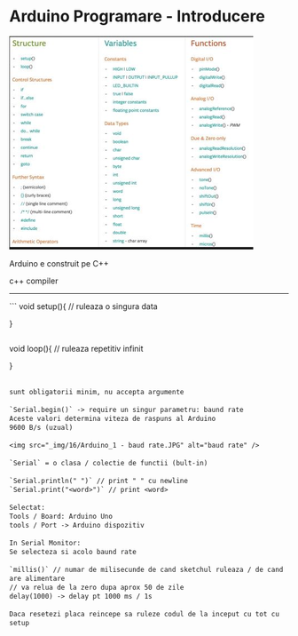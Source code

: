 <h1>Arduino Programare - Introducere</h1>

<img src="_img/16/Arduino1.JPG" alt="Tabel functii" />

Arduino e construit pe C++

c++ compiler

<hr />
```
void setup(){ // ruleaza o singura data

}
```

```
void loop(){ // ruleaza repetitiv infinit

}
```

sunt obligatorii minim, nu accepta argumente

`Serial.begin()` -> require un singur parametru: baund rate
Aceste valori determina viteza de raspuns al Arduino
9600 B/s (uzual)

<img src="_img/16/Arduino_1 - baud rate.JPG" alt="baud rate" />

`Serial` = o clasa / colectie de functii (bult-in)

`Serial.println(" ")` // print " " cu newline
`Serial.print("<word>")` // print <word>

Selectat:
Tools / Board: Arduino Uno
tools / Port -> Arduino dispozitiv

In Serial Monitor:
Se selecteza si acolo baund rate

`millis()` // numar de milisecunde de cand sketchul ruleaza / de cand are alimentare
// va relua de la zero dupa aprox 50 de zile
delay(1000) -> delay pt 1000 ms / 1s

Daca resetezi placa reincepe sa ruleze codul de la inceput cu tot cu setup

